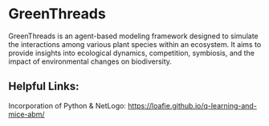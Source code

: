 # GreenThreads

GreenThreads is an agent-based modeling framework designed to simulate the interactions among various plant species within an ecosystem. It aims to provide insights into ecological dynamics, competition, symbiosis, and the impact of environmental changes on biodiversity.

## Helpful Links:
Incorporation of Python & NetLogo: https://loafie.github.io/q-learning-and-mice-abm/
